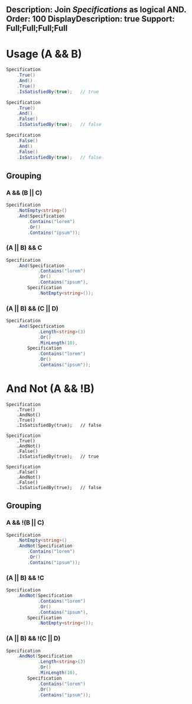 Description: Join <i>Specifications</i> as logical AND.
Order: 100
DisplayDescription: true
Support: Full;Full;Full;Full
---

# Usage (A && B)

```csharp
Specification
    .True()
    .And()
    .True()
    .IsSatisfiedBy(true);   // true

Specification
    .True()
    .And()
    .False()
    .IsSatisfiedBy(true);   // false

Specification
    .False()
    .And()
    .False()
    .IsSatisfiedBy(true);   // false
```

## Grouping

### A && (B || C)

```csharp
Specification
    .NotEmpty<string>()
    .And(Specification
        .Contains("lorem")
        .Or()
        .Contains("ipsum"));
```

### (A || B) && C

```csharp
Specification
    .And(Specification
            .Contains("lorem")
            .Or()
            .Contains("ipsum"), 
        Specification
            .NotEmpty<string>());
```

### (A || B) && (C || D)

```csharp
Specification
    .And(Specification
            .Length<string>(3)
            .Or()
            .MinLength(10),
        Specification
            .Contains("lorem")
            .Or()
            .Contains("ipsum"));
```

# And Not (A && !B)

```chsarp
Specification
    .True()
    .AndNot()
    .True()
    .IsSatisfiedBy(true);   // false

Specification
    .True()
    .AndNot()
    .False()
    .IsSatisfiedBy(true);   // true

Specification
    .False()
    .AndNot()
    .False()
    .IsSatisfiedBy(true);   // false
```

## Grouping

### A && !(B || C)

```csharp
Specification
    .NotEmpty<string>()
    .AndNot(Specification
        .Contains("lorem")
        .Or()
        .Contains("ipsum"));
```

### (A || B) && !C

```csharp
Specification
    .AndNot(Specification
            .Contains("lorem")
            .Or()
            .Contains("ipsum"), 
        Specification
            .NotEmpty<string>());
```

### (A || B) && !(C || D)

```csharp
Specification
    .AndNot(Specification
            .Length<string>(3)
            .Or()
            .MinLength(10),
        Specification
            .Contains("lorem")
            .Or()
            .Contains("ipsum"));
```
